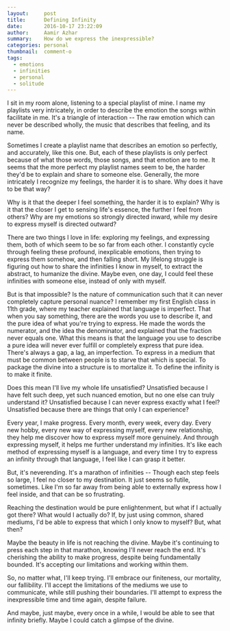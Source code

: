 ```yaml
---
layout:     post
title:      Defining Infinity
date:       2016-10-17 23:22:09
author:     Aamir Azhar
summary:    How do we express the inexpressible?
categories: personal
thumbnail:  comment-o
tags:
  - emotions
  - infinities
  - personal
  - solitude
---
```

I sit in my room alone, listening to a special playlist of mine. I name my playlists very intricately, in order to describe the emotion the songs within facilitate in me. It's a triangle of interaction -- The raw emotion which can never be described wholly, the music that describes that feeling, and its name.

Sometimes I create a playlist name that describes an emotion so perfectly, and accurately, like this one. But, each of these playlists is only perfect because of what those words, those songs, and that emotion are to me. It seems that the more perfect my playlist names seem to be, the harder they'd be to explain and share to someone else. Generally, the more intricately I recognize my feelings, the harder it is to share. Why does it have to be that way?

Why is it that the deeper I feel something, the harder it is to explain? Why is it that the closer I get to sensing life's essence, the further I feel from others? Why are my emotions so strongly directed inward, while my desire to express myself is directed outward?

There are two things I love in life: exploring my feelings, and expressing them, both of which seem to be so far from each other. I constantly cycle through feeling these profound, inexplicable emotions, then trying to express them somehow, and then falling short. My lifelong struggle is figuring out how to share the infinities I know in myself, to extract the abstract, to humanize the divine. Maybe even, one day, I could feel these infinities with someone else, instead of only with myself.

But is that impossible? Is the nature of communication such that it can never completely capture personal nuance? I remember my first English class in 11th grade, where my teacher explained that language is imperfect. That when you say something, there are the words you use to describe it, and the pure idea of what you're trying to express. He made the words the numerator, and the idea the denominator, and explained that the fraction never equals one. What this means is that the language you use to describe a pure idea will never ever fulfill or completely express that pure idea. There's always a gap, a lag, an imperfection. To express in a medium that must be common between people is to starve that which is special. To package the divine into a structure is to mortalize it. To define the infinity is to make it finite.

Does this mean I'll live my whole life unsatisfied? Unsatisfied because I have felt such deep, yet such nuanced emotion, but no one else can truly understand it? Unsatisfied because I can never express exactly what I feel? Unsatisfied because there are things that only I can experience?

Every year, I make progress. Every month, every week, every day. Every new hobby, every new way of expressing myself, every new relationship, they help me discover how to express myself more genuinely. And through expressing myself, it helps me further understand my infinities. It's like each method of expressing myself is a language, and every time I try to express an infinity through that language, I feel like I can grasp it better.

But, it's neverending. It's a marathon of infinities -- Though each step feels so large, I feel no closer to my destination. It just seems so futile, sometimes. Like I'm so far away from being able to externally express how I feel inside, and that can be so frustrating.

Reaching the destination would be pure enlightenment, but what if I actually got there? What would I actually do? If, by just using common, shared mediums, I'd be able to express that which I only know to myself? But, what then?

Maybe the beauty in life is not reaching the divine. Maybe it's continuing to press each step in that marathon, knowing I'll never reach the end. It's cherishing the ability to make progress, despite being fundamentally bounded. It's accepting our limitations and working within them.

So, no matter what, I'll keep trying. I'll embrace our finiteness, our mortality, our fallibility. I'll accept the limitations of the mediums we use to communicate, while still pushing their boundaries. I'll attempt to express the inexpressible time and time again, despite failure.

And maybe, just maybe, every once in a while, I would be able to see that infinity briefly. Maybe I could catch a glimpse of the divine.
